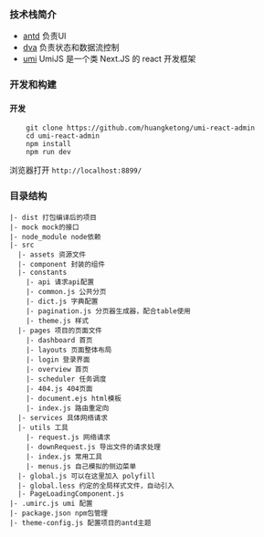 
### 技术栈简介

- [antd](https://ant.design/index-cn) 负责UI
- [dva](https://github.com/dvajs/dva) 负责状态和数据流控制
- [umi](https://umijs.org/guide/) UmiJS 是一个类 Next.JS 的 react 开发框架




### 开发和构建

#### 开发
```
    git clone https://github.com/huangketong/umi-react-admin
    cd umi-react-admin
    npm install 
    npm run dev
```
浏览器打开 `http://localhost:8899/`

### 目录结构
```
|- dist 打包编译后的项目
|- mock mock的接口
|- node_module node依赖
|- src 
  |- assets 资源文件
  |- component 封装的组件
  |- constants 
    |- api 请求api配置
    |- common.js 公共分页
    |- dict.js 字典配置
    |- pagination.js 分页器生成器，配合table使用
    |- theme.js 样式
  |- pages 项目的页面文件
    |- dashboard 首页
    |- layouts 页面整体布局
    |- login 登录界面
    |- overview 首页
    |- scheduler 任务调度
    |- 404.js 404页面
    |- document.ejs html模板
    |- index.js 路由重定向
  |- services 具体网络请求
  |- utils 工具
    |- request.js 网络请求
    |- downRequest.js 导出文件的请求处理
    |- index.js 常用工具
    |- menus.js 自己模拟的侧边菜单
  |- global.js 可以在这里加入 polyfill
  |- global.less 约定的全局样式文件，自动引入
  |- PageLoadingComponent.js 
|- .umirc.js umi 配置
|- package.json npm包管理
|- theme-config.js 配置项目的antd主题
```